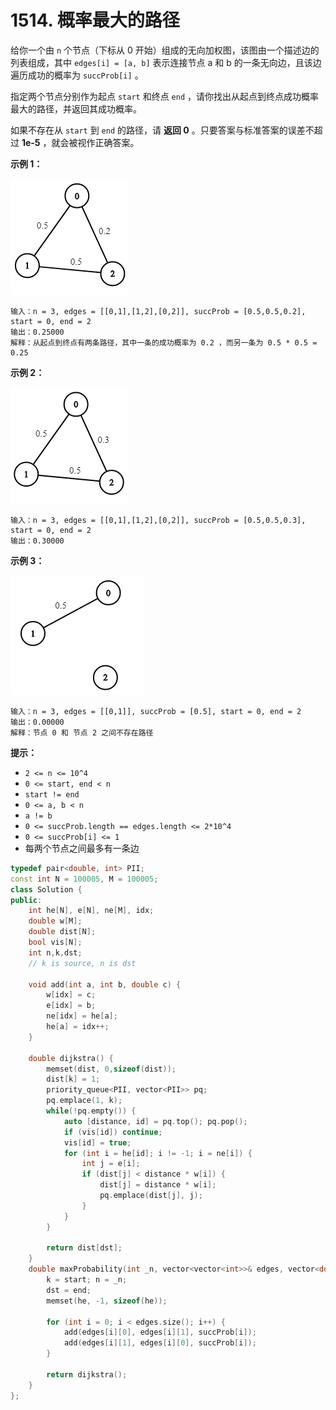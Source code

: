 # 1514. 概率最大的路径



给你一个由 `n` 个节点（下标从 0 开始）组成的无向加权图，该图由一个描述边的列表组成，其中 `edges[i] = [a, b]` 表示连接节点 a 和 b 的一条无向边，且该边遍历成功的概率为 `succProb[i]` 。

指定两个节点分别作为起点 `start` 和终点 `end` ，请你找出从起点到终点成功概率最大的路径，并返回其成功概率。

如果不存在从 `start` 到 `end` 的路径，请 **返回 0** 。只要答案与标准答案的误差不超过 **1e-5** ，就会被视作正确答案。

**示例 1：**

![](<../../../.gitbook/assets/image (6).png>)

```
输入：n = 3, edges = [[0,1],[1,2],[0,2]], succProb = [0.5,0.5,0.2], start = 0, end = 2
输出：0.25000
解释：从起点到终点有两条路径，其中一条的成功概率为 0.2 ，而另一条为 0.5 * 0.5 = 0.25
```

**示例 2：**

![](<../../../.gitbook/assets/image (3).png>)

```
输入：n = 3, edges = [[0,1],[1,2],[0,2]], succProb = [0.5,0.5,0.3], start = 0, end = 2
输出：0.30000
```

**示例 3：**

![](<../../../.gitbook/assets/image (5).png>)

```
输入：n = 3, edges = [[0,1]], succProb = [0.5], start = 0, end = 2
输出：0.00000
解释：节点 0 和 节点 2 之间不存在路径
```

**提示：**

* `2 <= n <= 10^4`
* `0 <= start, end < n`
* `start != end`
* `0 <= a, b < n`
* `a != b`
* `0 <= succProb.length == edges.length <= 2*10^4`
* `0 <= succProb[i] <= 1`
* 每两个节点之间最多有一条边

```cpp
typedef pair<double, int> PII;
const int N = 100005, M = 100005;
class Solution {
public:
    int he[N], e[N], ne[M], idx;
    double w[M];
    double dist[N];
    bool vis[N];
    int n,k,dst; 
    // k is source, n is dst
    
    void add(int a, int b, double c) {
        w[idx] = c; 
        e[idx] = b; 
        ne[idx] = he[a]; 
        he[a] = idx++;
    }

    double dijkstra() {
        memset(dist, 0,sizeof(dist));
        dist[k] = 1;
        priority_queue<PII, vector<PII>> pq;
        pq.emplace(1, k);
        while(!pq.empty()) {
            auto [distance, id] = pq.top(); pq.pop();
            if (vis[id]) continue;
            vis[id] = true;
            for (int i = he[id]; i != -1; i = ne[i]) {
                int j = e[i];
                if (dist[j] < distance * w[i]) {
                    dist[j] = distance * w[i];
                    pq.emplace(dist[j], j);
                }
            }
        }

        return dist[dst];
    }
    double maxProbability(int _n, vector<vector<int>>& edges, vector<double>& succProb, int start, int end) {
        k = start; n = _n;
        dst = end;
        memset(he, -1, sizeof(he));
        
        for (int i = 0; i < edges.size(); i++) {
            add(edges[i][0], edges[i][1], succProb[i]);
            add(edges[i][1], edges[i][0], succProb[i]);
        }
        
        return dijkstra();
    }
};
```

